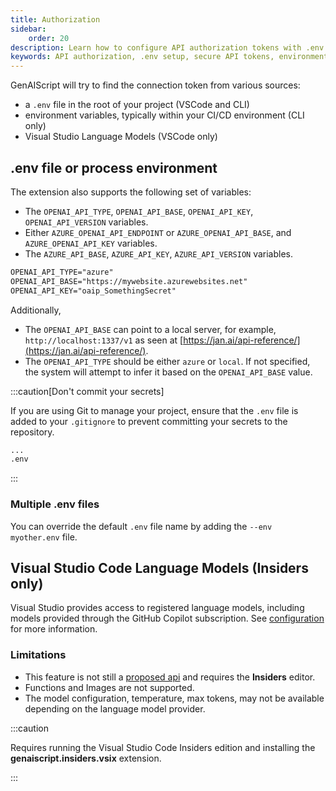 ```yaml
---
title: Authorization
sidebar:
    order: 20
description: Learn how to configure API authorization tokens with .env files for secure API access in your development environment.
keywords: API authorization, .env setup, secure API tokens, environment configuration, API access security
---
```


GenAIScript will try to find the connection token from various sources:

-   a `.env` file in the root of your project (VSCode and CLI)
-   environment variables, typically within your CI/CD environment (CLI only)
-   Visual Studio Language Models (VSCode only)

## .env file or process environment

The extension also supports the following set of variables:

-   The `OPENAI_API_TYPE`, `OPENAI_API_BASE`, `OPENAI_API_KEY`, `OPENAI_API_VERSION` variables.
-   Either `AZURE_OPENAI_API_ENDPOINT` or `AZURE_OPENAI_API_BASE`, and `AZURE_OPENAI_API_KEY` variables.
-   The `AZURE_API_BASE`, `AZURE_API_KEY`, `AZURE_API_VERSION` variables.

```txt title=".env"
OPENAI_API_TYPE="azure"
OPENAI_API_BASE="https://mywebsite.azurewebsites.net"
OPENAI_API_KEY="oaip_SomethingSecret"
```

Additionally,

-   The `OPENAI_API_BASE` can point to a local server, for example, `http://localhost:1337/v1` as seen at [https://jan.ai/api-reference/](https://jan.ai/api-reference/).
-   The `OPENAI_API_TYPE` should be either `azure` or `local`. If not specified, the system will attempt to infer it based on the `OPENAI_API_BASE` value.

:::caution[Don't commit your secrets]

If you are using Git to manage your project, ensure that the `.env` file is added to your `.gitignore` to prevent committing your secrets to the repository.

```txt title=".gitignore"
...
.env
```

:::

### Multiple .env files

You can override the default `.env` file name by adding the `--env myother.env` file.

## Visual Studio Code Language Models (**Insiders only**)

Visual Studio provides access to registered language models, including models
provided through the GitHub Copilot subscription. See [configuration](/genaiscript/getting-started/configuration) for more information.

### Limitations

-   This feature is not still a [proposed api](https://github.com/microsoft/vscode/blob/main/src/vscode-dts/vscode.proposed.languageModels.d.ts) and requires the **Insiders** editor.
-   Functions and Images are not supported.
-   The model configuration, temperature, max tokens, may not be available depending on the language model provider.

:::caution

Requires running the Visual Studio Code Insiders edition and
installing the **genaiscript.insiders.vsix** extension.

:::
